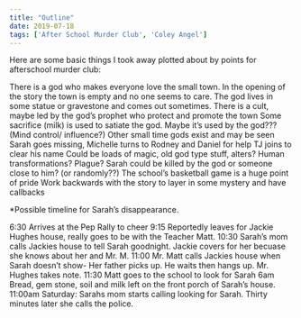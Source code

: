 ```yaml
---
title: "Outline"
date: 2019-07-18
tags: ['After School Murder Club', 'Coley Angel']
---
```


Here are some basic things I took away plotted about by points for afterschool murder club:

There is a god who makes everyone love the small town.
In the opening of the story the town is empty and no one seems to care.
The god lives in some statue or gravestone and comes out sometimes.
There is a cult, maybe led by the god’s prophet who protect and promote the town
Some sacrifice (milk) is used to satiate the god. Maybe it’s used by the god??? (Mind control/ influence?)
Other small time gods exist and may be seen 
Sarah goes missing, Michelle turns to Rodney and Daniel for help
TJ joins to clear his name
Could be loads of magic, old god type stuff, alters? Human transformations? Plague? 
Sarah could be killed by the god or someone close to him? (or randomly??)
The school’s basketball game is a huge point of pride
Work backwards with the story to layer in some mystery and have callbacks

*Possible timeline for Sarah’s disappearance. 

6:30 Arrives at the Pep Rally to cheer
9:15 Reportedly leaves for Jackie Hughes house, really goes to be with the Teacher Matt.
10:30 Sarah’s mom calls Jackies house to tell Sarah goodnight. Jackie covers for her becuase she knows about her and Mr. M. 
11:00 Mr. Matt calls Jackies house when Sarah doesn’t show- Her father picks up. He waits then hangs up. Mr. Hughes takes note. 
11:30 Matt goes to the school to look for Sarah
6am Bread, gem stone, soil and milk left on the front porch of Sarah’s house. 
11:00am Saturday: Sarahs mom starts calling looking for Sarah. Thirty minutes later she calls the police.
